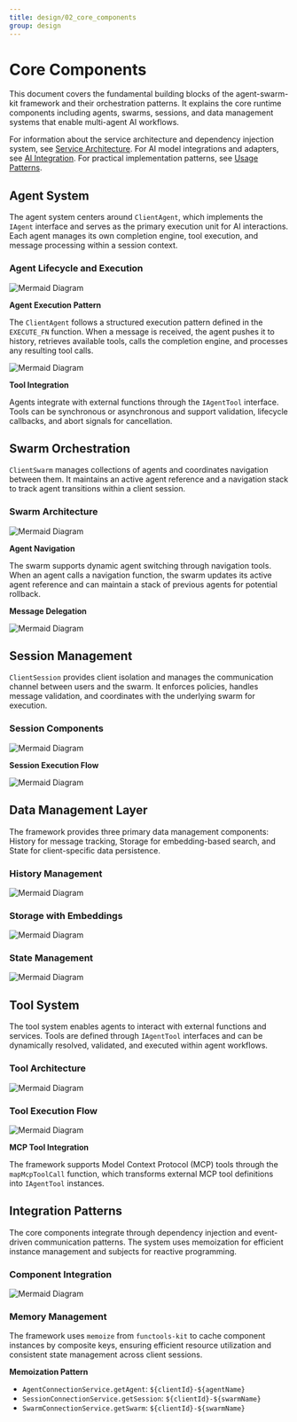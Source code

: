 ```yaml
---
title: design/02_core_components
group: design
---
```


# Core Components

This document covers the fundamental building blocks of the agent-swarm-kit framework and their orchestration patterns. It explains the core runtime components including agents, swarms, sessions, and data management systems that enable multi-agent AI workflows.

For information about the service architecture and dependency injection system, see [Service Architecture](./3_Client_Agent.md). For AI model integrations and adapters, see [AI Integration](./4_Swarm_Management.md). For practical implementation patterns, see [Usage Patterns](./5_Session_Management.md).

## Agent System

The agent system centers around `ClientAgent`, which implements the `IAgent` interface and serves as the primary execution unit for AI interactions. Each agent manages its own completion engine, tool execution, and message processing within a session context.

### Agent Lifecycle and Execution

![Mermaid Diagram](./diagrams\2_Core_Components_0.svg)

**Agent Execution Pattern**

The `ClientAgent` follows a structured execution pattern defined in the `EXECUTE_FN` function. When a message is received, the agent pushes it to history, retrieves available tools, calls the completion engine, and processes any resulting tool calls.

![Mermaid Diagram](./diagrams\2_Core_Components_1.svg)

**Tool Integration**

Agents integrate with external functions through the `IAgentTool` interface. Tools can be synchronous or asynchronous and support validation, lifecycle callbacks, and abort signals for cancellation.

## Swarm Orchestration

`ClientSwarm` manages collections of agents and coordinates navigation between them. It maintains an active agent reference and a navigation stack to track agent transitions within a client session.

### Swarm Architecture

![Mermaid Diagram](./diagrams\2_Core_Components_2.svg)

**Agent Navigation**

The swarm supports dynamic agent switching through navigation tools. When an agent calls a navigation function, the swarm updates its active agent reference and can maintain a stack of previous agents for potential rollback.

**Message Delegation**

![Mermaid Diagram](./diagrams\2_Core_Components_3.svg)

## Session Management

`ClientSession` provides client isolation and manages the communication channel between users and the swarm. It enforces policies, handles message validation, and coordinates with the underlying swarm for execution.

### Session Components

![Mermaid Diagram](./diagrams\2_Core_Components_4.svg)

**Session Execution Flow**

![Mermaid Diagram](./diagrams\2_Core_Components_5.svg)

## Data Management Layer

The framework provides three primary data management components: History for message tracking, Storage for embedding-based search, and State for client-specific data persistence.

### History Management

![Mermaid Diagram](./diagrams\2_Core_Components_6.svg)

### Storage with Embeddings

![Mermaid Diagram](./diagrams\2_Core_Components_7.svg)

### State Management

![Mermaid Diagram](./diagrams\2_Core_Components_8.svg)

## Tool System

The tool system enables agents to interact with external functions and services. Tools are defined through `IAgentTool` interfaces and can be dynamically resolved, validated, and executed within agent workflows.

### Tool Architecture

![Mermaid Diagram](./diagrams\2_Core_Components_9.svg)

### Tool Execution Flow

![Mermaid Diagram](./diagrams\2_Core_Components_10.svg)

**MCP Tool Integration**

The framework supports Model Context Protocol (MCP) tools through the `mapMcpToolCall` function, which transforms external MCP tool definitions into `IAgentTool` instances.

## Integration Patterns

The core components integrate through dependency injection and event-driven communication patterns. The system uses memoization for efficient instance management and subjects for reactive programming.

### Component Integration

![Mermaid Diagram](./diagrams\2_Core_Components_11.svg)

### Memory Management

The framework uses `memoize` from `functools-kit` to cache component instances by composite keys, ensuring efficient resource utilization and consistent state management across client sessions.

**Memoization Pattern**
- `AgentConnectionService.getAgent`: `${clientId}-${agentName}`
- `SessionConnectionService.getSession`: `${clientId}-${swarmName}`
- `SwarmConnectionService.getSwarm`: `${clientId}-${swarmName}`
